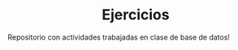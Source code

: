 <div align="center">
  
  # Ejercicios
</div>

Repositorio con actividades trabajadas en clase de base de datos!

